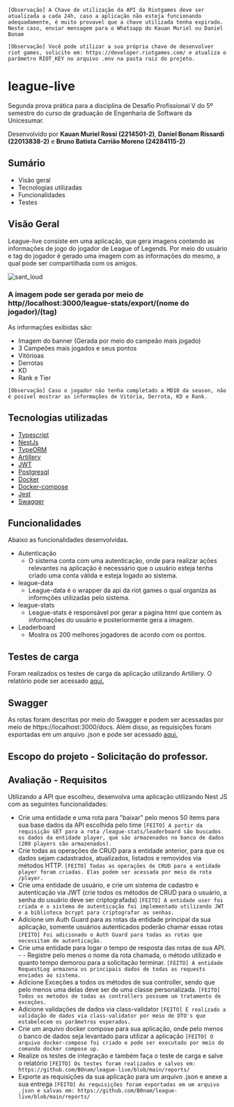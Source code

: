 `[Observação] A Chave de utilização da API da Riotgames deve ser atualizada a cada 24h, caso a aplicação não esteja funcionando adequadamente, é muito provavel que a chave utilizada tenha expirado. Neste caso, enviar mensagem para o Whatsapp do Kauan Muriel ou Daniel Bonam`

`[Observação] Você pode utilizar a sua própria chave de desenvolver riot games, solicite em: https://developer.riotgames.com/ e atualiza o parâmetro RIOT_KEY no arquivo .env na pasta raiz do projeto.`

# league-live

Segunda prova prática para a disciplina de Desafio Profissional V do 5º semestre do curso de graduação de Engenharia de Software da Unicesumar.

Desenvolvido por **Kauan Muriel Rossi (2214501-2)**, **Daniel Bonam Rissardi (22013838-2)** e **Bruno Batista Carrião Moreno (24284115-2)**

## Sumário

- Visão geral
- Tecnologias utilizadas
- Funcionalidades
- Testes

## Visão Geral

League-live consiste em uma aplicação, que gera imagens contendo as informações de jogo do jogador de League of Legends. Por meio do usuário e tag do jogador é gerado uma imagem com as informações do mesmo, a qual pode ser compartilhada com os amigos.

![sant_loud](https://github.com/B0nam/league-live/assets/85623265/0f814e89-58a2-4eb1-b10b-1e800a4fa8f4)

### A imagem pode ser gerada por meio de http//localhost:3000/league-stats/export/(nome do jogador)/(tag)


As informações exibidas são:
- Imagem do banner (Gerada por meio do campeão mais jogado)
- 3 Campeões mais jogados e seus pontos
- Vitórioas
- Derrotas
- KD
- Rank e Tier

`[Observação] Caso o jogador não tenha completado a MD10 da season, não é posivel mostrar as informações de Vitória, Derrota, KD e Rank.`

## Tecnologias utilizadas

- [Typescript](https://www.typescriptlang.org/)
- [NestJs](https://nestjs.com/)
- [TypeORM](https://typeorm.io/)
- [Artillery](https://www.artillery.io/)
- [JWT](https://jwt.io/)
- [Postgresql](https://www.postgresql.org/)
- [Docker](https://www.docker.com/)
- [Docker-compose](https://docs.docker.com/compose/)
- [Jest](https://jestjs.io/pt-BR/)
- [Swagger](https://swagger.io/)

## Funcionalidades

Abaixo as funcionalidades desenvolvidas.

- Autenticação
    - O sistema conta com uma autenticação, onde para realizar ações relevantes na aplicação é necessário que o usuário esteja tenha criado uma conta válida e esteja logado ao sistema.
- league-data
    - League-data é o wrapper da api da riot games o qual organiza as informções utilizadas pelo sistema.
- league-stats
    - League-stats é responsável por gerar a pagina html que contem ás informações do usuário e posteriormente gera a imagem.
- Leaderboard
    - Mostra os 200 melhores jogadores de acordo com os pontos.

## Testes de carga
Foram realizados os testes de carga da aplicação utilizando Artillery. O relatório pode ser acessado [aqui.](https://github.com/B0nam/league-live/blob/main/reports/artillery-report.txt)

## Swagger
As rotas foram descritas por meio do Swagger e podem ser acessadas por meio de https://localhost:3000/docs. Além disso, as requisições foram exportadas em um arquivo .json e pode ser acessado [aqui.](https://github.com/B0nam/league-live/blob/main/reports/requests.json)

## Escopo do projeto - Solicitação do professor.
## Avaliação - Requisitos

Utilizando a API que escolheu, desenvolva uma aplicação utilizando Nest JS com as seguintes funcionalidades:

- Crie uma entidade e uma rota para "baixar" pelo menos 50 items para sua base dados da API escolhida pelo time
`[FEITO] A partir da requisição GET para a rota /league-stats/leaderboard são buscados os dados da entidade player, que são armazenados no banco de dados (200 players são armazenados).`
- Crie todas as operações de CRUD para a entidade anterior, para que os dados sejam cadastrados, atualizados, listados e removidos via métodos HTTP.
`[FEITO] Todas as operações de CRUD para a entidade player foram criadas. Elas podem ser acessada por meio da rota /player.`
- Crie uma entidade de usuário, e crie um sistema de cadastro e autenticação via JWT (crie todos os métodos de CRUD para o usuário, a senha do usuário deve ser criptografada)
`[FEITO] A entidade user foi criada e o sistema de autenticação foi implementado utilizando JWT e a biblioteca bcrypt para criptografar as senhas.`
- Adicione um Auth Guard para as rotas da entidade principal da sua aplicação, somente usuários autenticados poderão chamar essas rotas
`[FEITO] Foi adicionado o Auth Guard para todas as rotas que necessitam de autenticação.`
- Crie uma entidade para logar o tempo de resposta das rotas de sua API. - - Registre pelo menos o nome da rota chamada, o método utilizado e quanto tempo demorou para a solicitação terminar.
`[FEITO] A entidade RequestLog armazena os principais dados de todas as requests enviadas ao sistema.`
- Adicione Exceções a todos os métodos de sua controller, sendo que pelo menos uma delas deve ser de uma classe personalizada.
`[FEITO] Todos os metodos de todas as controllers possuem um tratamento de exceções.`
- Adicione validações de dados via class-validator
`[FEITO] É realizado a validação de dados via class-validator por meio de DTO's que estabelecem os parâmetros esperados.`
- Crie um arquivo docker compose para sua aplicação, onde pelo menos o banco de dados seja levantado para utilizar a aplicação
`[FEITO] O arquivo docker-compose foi criado e pode ser executado por meio do comando docker compose up.`
- Realize os testes de integração e também faça o teste de carga e salve o relatório
`[FEITO] Os testes foram realizados e salvos em: https://github.com/B0nam/league-live/blob/main/reports/`
- Exporte as requisições da sua aplicação para um arquivo .json e anexe a sua entrega
`[FEITO] As requisições foram exportadas em um arquivo .json e salvas em: https://github.com/B0nam/league-live/blob/main/reports/`
